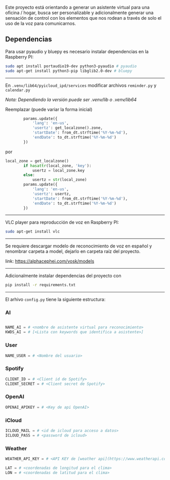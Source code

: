 Este proyecto está orientando a generar un asistente virtual para una oficina / hogar, busca ser personalizable y adicionalmente generar una sensación de control con los elementos que nos rodean a través de solo el uso de la voz para comunicarnos.


## Dependencias

Para usar pyaudio y bluepy es necesario instalar dependencias en la Raspberry PI:

```bash
sudo apt install portaudio19-dev python3-pyaudio # pyaudio
sudo apt-get install python3-pip libglib2.0-dev # bluepy
```

---

En `.venv/lib64/pyicloud_ipd/services` modificar archivos `reminder.py` y `calendar.py`

*Nota: Dependiendo la versión puede ser .venv/lib o .venv/lib64*

Reemplazar (puede variar la forma inicial)

```python
        params.update({
            'lang': 'en-us',
            'usertz': get_localzone().zone,
            'startDate': from_dt.strftime('%Y-%m-%d'),
            'endDate': to_dt.strftime('%Y-%m-%d')
        })
```

por

```python
local_zone = get_localzone()
        if hasattr(local_zone, 'key'):
            usertz = local_zone.key
        else:
            usertz = str(local_zone)
        params.update({
            'lang': 'en-us',
            'usertz': usertz,
            'startDate': from_dt.strftime('%Y-%m-%d'),
            'endDate': to_dt.strftime('%Y-%m-%d')
        })
```

---

VLC player para reproducción de voz en Raspberry PI:

```bash
sudo apt-get install vlc
```

---

Se requiere descargar modelo de reconocimiento de voz en español y renombrar carpeta a model, dejarlo en carpeta raíz del proyecto.

link: https://alphacephei.com/vosk/models

---

Adicionalmente instalar dependencias del proyecto con

```bash
pip install -r requirements.txt
```

---

El arhivo `config.py` tiene la siguiente estructura:

### AI
```python

NAME_AI = # <nombre de asistente virtual para reconocimiento>
KWDS_AI = # [<Lista con keywords que identifica a asistente>]
```

### User

```python
NAME_USER = # <Nombre del usuario>
```

### Spotify

```python
CLIENT_ID = # <Client id de Spotify>
CLIENT_SECRET = # <Client secret de Spotify>
```

### OpenAI

```python
OPENAI_APIKEY = # <Key de api OpenAI>
```

### iCloud
```python
ICLOUD_MAIL = # <id de icloud para acceso a datos>
ICLOUD_PASS = # <password de icloud>
```
### Weather
```python
WEATHER_API_KEY = # <API KEY de [weather api](https://www.weatherapi.com)>

LAT = # <coordenadas de longitud para el clima>
LON = # <coordenadas de latitud para el clima>

```
